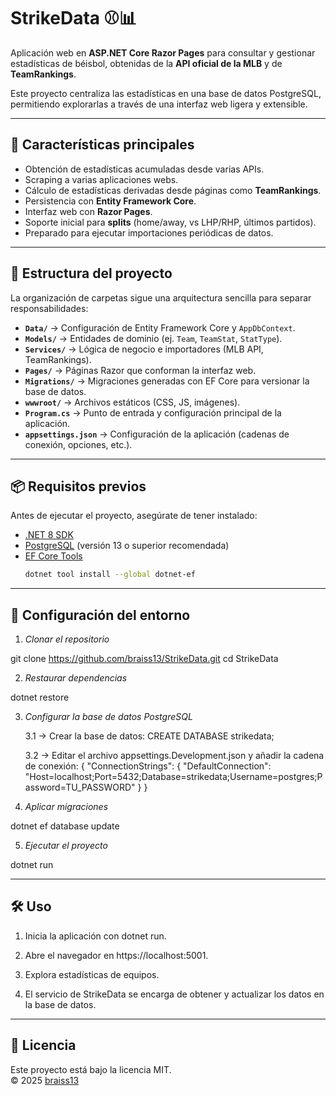 # StrikeData ⚾📊

Aplicación web en **ASP.NET Core Razor Pages** para consultar y gestionar estadísticas de béisbol, obtenidas de la **API oficial de la MLB** y de **TeamRankings**.  

Este proyecto centraliza las estadísticas en una base de datos PostgreSQL, permitiendo explorarlas a través de una interfaz web ligera y extensible.

---

## 🚀 Características principales
- Obtención de estadísticas acumuladas desde varias APIs.
- Scraping a varias aplicaciones webs.
- Cálculo de estadísticas derivadas desde páginas como **TeamRankings**.
- Persistencia con **Entity Framework Core**.
- Interfaz web con **Razor Pages**.
- Soporte inicial para **splits** (home/away, vs LHP/RHP, últimos partidos).
- Preparado para ejecutar importaciones periódicas de datos.

---

## 📂 Estructura del proyecto

La organización de carpetas sigue una arquitectura sencilla para separar responsabilidades:

- **`Data/`** → Configuración de Entity Framework Core y `AppDbContext`.  
- **`Models/`** → Entidades de dominio (ej. `Team`, `TeamStat`, `StatType`).  
- **`Services/`** → Lógica de negocio e importadores (MLB API, TeamRankings).  
- **`Pages/`** → Páginas Razor que conforman la interfaz web.  
- **`Migrations/`** → Migraciones generadas con EF Core para versionar la base de datos.  
- **`wwwroot/`** → Archivos estáticos (CSS, JS, imágenes).  
- **`Program.cs`** → Punto de entrada y configuración principal de la aplicación.  
- **`appsettings.json`** → Configuración de la aplicación (cadenas de conexión, opciones, etc.).

---

## 📦 Requisitos previos
Antes de ejecutar el proyecto, asegúrate de tener instalado:

- [.NET 8 SDK](https://dotnet.microsoft.com/download)
- [PostgreSQL](https://www.postgresql.org/) (versión 13 o superior recomendada)
- [EF Core Tools](https://learn.microsoft.com/en-us/ef/core/cli/dotnet)  
  ```bash
  dotnet tool install --global dotnet-ef

---

## 🔧 Configuración del entorno

1. _Clonar el repositorio_

git clone https://github.com/braiss13/StrikeData.git
cd StrikeData

2. _Restaurar dependencias_

dotnet restore

3. _Configurar la base de datos PostgreSQL_

    3.1 -> Crear la base de datos: 
            CREATE DATABASE strikedata;

    3.2 -> Editar el archivo appsettings.Development.json y añadir la cadena de conexión: 
            {
                "ConnectionStrings": {
                    "DefaultConnection": "Host=localhost;Port=5432;Database=strikedata;Username=postgres;Password=TU_PASSWORD"
                }
            }

4. _Aplicar migraciones_

dotnet ef database update

5. _Ejecutar el proyecto_

dotnet run

---

## 🛠 Uso

1. Inicia la aplicación con dotnet run.

2. Abre el navegador en https://localhost:5001.

3. Explora estadísticas de equipos.

4. El servicio de StrikeData se encarga de obtener y actualizar los datos en la base de datos.

---

## 📄 Licencia
Este proyecto está bajo la licencia MIT.  
© 2025 [braiss13](https://github.com/braiss13)